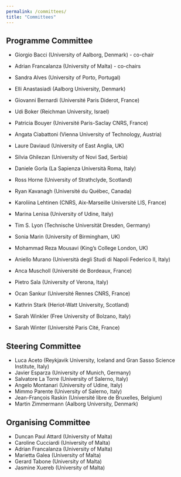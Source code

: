 ```yaml
---
permalink: /committees/
title: "Committees"
---
```


## Programme Committee

- Giorgio Bacci (University of Aalborg, Denmark) - co-chair
- Adrian Francalanza (University of Malta) - co-chairs

- Sandra Alves (University of Porto, Portugal)
- Elli Anastasiadi (Aalborg University, Denmark)
- Giovanni Bernardi (Université Paris Diderot, France)
- Udi Boker (Reichman University, Israel)
- Patricia Bouyer (Université Paris-Saclay CNRS, France)
- Angata Ciabattoni (Vienna University of Technology, Austria)
- Laure Daviaud (University of East Anglia, UK)
- Silvia Ghilezan (University of Novi Sad, Serbia)
- Daniele Gorla (La Sapienza Università Roma, Italy)
- Ross Horne (University of Strathclyde, Scotland)
- Ryan Kavanagh (Université du Québec, Canada)
- Karoliina Lehtinen (CNRS, Aix-Marseille Université LIS, France)
- Marina Lenisa (University of Udine, Italy)
- Tim S. Lyon (Technische Universität Dresden, Germany)
- Sonia Marin (University of Birmingham, UK)
- Mohammad Reza	Mousavi	(King’s College London, UK)
- Aniello Murano (Università degli Studi di Napoli Federico II, Italy)
- Anca Muscholl (Université de Bordeaux, France)
- Pietro Sala (University of Verona, Italy)
- Ocan Sankur (Université Rennes CNRS, France)
- Kathrin Stark (Heriot-Watt University, Scotland)
- Sarah Winkler (Free University of Bolzano, Italy)
- Sarah Winter (Université Paris Cité, France)

## Steering Committee
- Luca Aceto (Reykjavik University, Iceland and Gran Sasso Science Institute, Italy)
- Javier Esparza (University of Munich, Germany)
- Salvatore La Torre (University of Salerno, Italy)
- Angelo Montanari (University of Udine, Italy)
- Mimmo Parente (University of Salerno, Italy)
- Jean-François Raskin (Université libre de Bruxelles, Belgium)
- Martin Zimmermann (Aalborg University, Denmark)

## Organising Committee
- Duncan Paul Attard (University of Malta)
- Caroline Cucciardi (University of Malta) 
- Adrian Francalanza (University of Malta)
- Marietta Galea (University of Malta)
- Gerard Tabone (University of Malta)
- Jasmine Xuereb (University of Malta)

